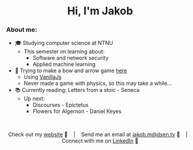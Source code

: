 <h1 align="center">Hi, I'm Jakob</h1>
<!--<h3 align="center">CS Student at NTNU</h3>-->

### About me:

- 🎓 Studying computer science at NTNU
    - This semester im learning about:
        - Software and network security
        - Applied machine learning
- 🏹 Trying to make a bow and arrow game <a href="https://jlmadsen.github.io">here</a>
    - Using [VanillaJs](http://vanilla-js.com/)
    - Never made a game with physics, so this may take a while...
- 📚 Currently reading: Letters from a stoic - Seneca
    - Up next: 
        - Discourses - Epictetus
        - Flowers for Algernon - Daniel Keyes

<br />

<div align="middle">
  
Check out my [website][Website] :link: &nbsp;&nbsp;&nbsp;|&nbsp;&nbsp;&nbsp;
Send me an email at jakob.m@dsen.tv :speech_balloon: &nbsp;&nbsp;&nbsp;|&nbsp;&nbsp;&nbsp;
Connect with me on [LinkedIn][LinkedIn] :necktie:

</div>

[Website]:https://jakoblm.com/
[LinkedIn]:https://www.linkedin.com/in/jakoblm/

<!--![visitors](https://visitor-badge.laobi.icu/badge?page_id=jlmadsen.jlmadsen)-->
